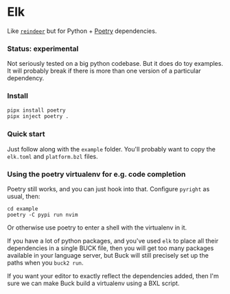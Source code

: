 # Elk

Like [`reindeer`](https://github.com/facebookincubator/reindeer) but for
Python + [Poetry](https://python-poetry.org) dependencies.


### Status: experimental

Not seriously tested on a big python codebase. But it does do toy examples.
It will probably break if there is more than one version of a particular 
dependency.

### Install

```sh
pipx install poetry
pipx inject poetry .
```

### Quick start

Just follow along with the `example` folder. You'll probably want to copy the 
`elk.toml` and `platform.bzl` files.


### Using the poetry virtualenv for e.g. code completion

Poetry still works, and you can just hook into that.
Configure `pyright` as usual, then:

    cd example
    poetry -C pypi run nvim

Or otherwise use poetry to enter a shell with the virtualenv in it.

If you have a lot of python packages, and you've used `elk`
to place all their dependencies in a single BUCK file, then you will
get too many packages available in your language server, but Buck will
still precisely set up the paths when you `buck2 run`.

If you want your editor to exactly reflect the dependencies added,
then I'm sure we can make Buck build a virtualenv using a BXL script.
